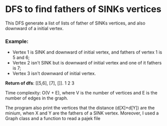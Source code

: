 # DFS to find fathers of SINKs vertices

This DFS generate a list of lists of father of SINKs vertices, and also downward of a initial vertex.

### Example:
  - Vertex 1 is SINK and downward of initial vertex, and fathers of vertex 1 is 5 and 6;
  - Vertex 2 isn't SINK but is downward of initial vertex and one of it fathers is 7;
  - Vertex 3 isn't downward of initial vertex.
  
  __Return of dfs__: [[5,6], [7], []].
                    1     2    3

Time complexity: O(V + E), where V is the number of vertices and E is the number of edges in the graph.

The program also print the vertices that the distance (d[X]+d[Y]) are the minium, when X and Y are the fathers of a SINK vertex.
Moreover, I used a Graph class and a function to read a pajek file
